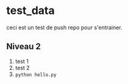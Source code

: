 # test_data
ceci est un test de push repo pour s'entrainer.

## Niveau 2 

1. test 1
2. test 2
3. `python hello.py`